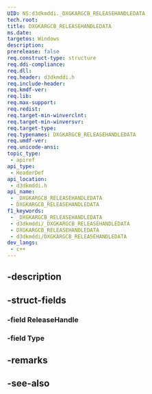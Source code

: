 ```yaml
---
UID: NS:d3dkmddi._DXGKARGCB_RELEASEHANDLEDATA
tech.root: 
title: DXGKARGCB_RELEASEHANDLEDATA
ms.date: 
targetos: Windows
description: 
prerelease: false
req.construct-type: structure
req.ddi-compliance: 
req.dll: 
req.header: d3dkmddi.h
req.include-header: 
req.kmdf-ver: 
req.lib: 
req.max-support: 
req.redist: 
req.target-min-winverclnt: 
req.target-min-winversvr: 
req.target-type: 
req.typenames: DXGKARGCB_RELEASEHANDLEDATA
req.umdf-ver: 
req.unicode-ansi: 
topic_type:
 - apiref
api_type:
 - HeaderDef
api_location:
 - d3dkmddi.h
api_name:
 - _DXGKARGCB_RELEASEHANDLEDATA
 - DXGKARGCB_RELEASEHANDLEDATA
f1_keywords:
 - _DXGKARGCB_RELEASEHANDLEDATA
 - d3dkmddi/_DXGKARGCB_RELEASEHANDLEDATA
 - DXGKARGCB_RELEASEHANDLEDATA
 - d3dkmddi/DXGKARGCB_RELEASEHANDLEDATA
dev_langs:
 - c++
---
```


## -description

## -struct-fields

### -field ReleaseHandle

### -field Type

## -remarks

## -see-also

